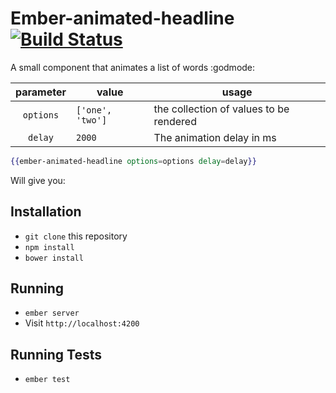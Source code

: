 # Ember-animated-headline [![Build Status](https://travis-ci.org/mariogintili/ember-animated-headline.svg?branch=master)](https://travis-ci.org/mariogintili/ember-animated-headline)

A small component that animates a list of words :godmode:

| parameter | value            | usage                                   |
|:---------:|------------------|-----------------------------------------|
| `options` | `['one', 'two']` | the collection of values to be rendered |
| `delay`   | `2000`           | The animation delay in ms               |

```handlebars
{{ember-animated-headline options=options delay=delay}}
```

Will give you:



## Installation

* `git clone` this repository
* `npm install`
* `bower install`

## Running

* `ember server`
* Visit `http://localhost:4200`

## Running Tests

* `ember test`
